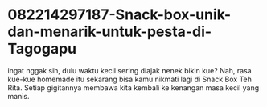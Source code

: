 # 082214297187-Snack-box-unik-dan-menarik-untuk-pesta-di-Tagogapu
ingat nggak sih, dulu waktu kecil sering diajak nenek bikin kue? Nah, rasa kue-kue homemade itu sekarang bisa kamu nikmati lagi di Snack Box Teh Rita. Setiap gigitannya membawa kita kembali ke kenangan masa kecil yang manis.
